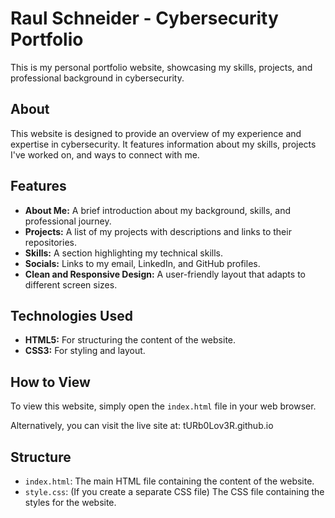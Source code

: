 # Raul Schneider - Cybersecurity Portfolio

This is my personal portfolio website, showcasing my skills, projects, and professional background in cybersecurity.

## About

This website is designed to provide an overview of my experience and expertise in cybersecurity. It features information about my skills, projects I've worked on, and ways to connect with me.

## Features

* **About Me:** A brief introduction about my background, skills, and professional journey.
* **Projects:** A list of my projects with descriptions and links to their repositories.
* **Skills:** A section highlighting my technical skills.
* **Socials:** Links to my email, LinkedIn, and GitHub profiles.
* **Clean and Responsive Design:** A user-friendly layout that adapts to different screen sizes.

## Technologies Used

* **HTML5:** For structuring the content of the website.
* **CSS3:** For styling and layout.

## How to View

To view this website, simply open the `index.html` file in your web browser.

Alternatively, you can visit the live site at: tURb0Lov3R.github.io

## Structure

* `index.html`: The main HTML file containing the content of the website.
* `style.css`: (If you create a separate CSS file) The CSS file containing the styles for the website.
